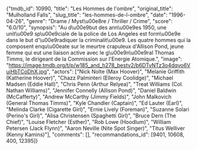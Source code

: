 {"tmdb_id": 10990, "title": "Les Hommes de l'ombre", "original_title": "Mulholland Falls", "slug_title": "les-hommes-de-l-ombre", "date": "1996-04-26", "genre": "Drame / Myst\u00e8re / Thriller / Crime", "score": "6.0/10", "synopsis": "Au d\u00e9but des ann\u00e9es 1950, une unit\u00e9 sp\u00e9ciale de la police de Los Angeles est form\u00e9e dans le but d'\u00e9radiquer la criminalit\u00e9. Les quatre hommes qui la composent enqu\u00eate sur le meurtre crapuleux d'Allison Pond, jeune femme qui eut une liaison active avec le g\u00e9n\u00e9ral Thomas Timms, le dirigeant de la Commission sur l'Energie Atomique.", "image": "https://image.tmdb.org/t/p/w185_and_h278_bestv2/b6DTvNTz3o4dqvo6VuiHbTCoDhX.jpg", "actors": ["Nick Nolte (Max Hoover)", "Melanie Griffith (Katherine Hoover)", "Chazz Palminteri (Elleroy Coolidge)", "Michael Madsen (Eddie Hall)", "Chris Penn (Arthur Relyea)", "Treat Williams (Col. Nathan Williams)", "Jennifer Connelly (Allison Pond)", "Daniel Baldwin (McCafferty)", "Andrew McCarthy (Jimmy Fields)", "John Malkovich (General Thomas Timms)", "Kyle Chandler (Captain)", "Ed Lauter (Earl)", "Melinda Clarke (Cigarette Girl)", "Ernie Lively (Foreman)", "Suzanne Solari (Perino's Girl)", "Alisa Christensen (Spaghetti Girl)", "Bruce Dern (The Chief)", "Louise Fletcher (Esther)", "Rob Lowe (Hoodlum)", "William Petersen (Jack Flynn)", "Aaron Neville (Nite Spot Singer)", "Titus Welliver (Kenny Kamins)"], "comments": [], "recommandations_id": [9401, 10608, 400, 12395]}
